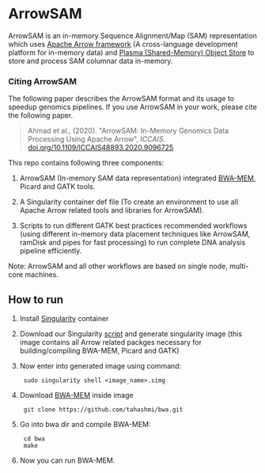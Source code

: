 # ArrowSAM

ArrowSAM is an in-memory Sequence Alignment/Map (SAM) representation which uses [Apache Arrow framework](https://arrow.apache.org/) (A cross-language development platform for in-memory data) and [Plasma (Shared-Memory) Object Store](https://arrow.apache.org/blog/2017/08/08/plasma-in-memory-object-store/) to store and process SAM columnar data in-memory. 

### <a name="cite"></a>Citing ArrowSAM

The following paper describes the ArrowSAM format and its usage to speedup genomics pipelines. If you use ArrowSAM in your work, please cite the following paper.

> Ahmad et al., (2020). "ArrowSAM: In-Memory Genomics Data Processing Using Apache Arrow", 
> *ICCAIS*. [doi.org/10.1109/ICCAIS48893.2020.9096725](https://doi.org/10.1109/ICCAIS48893.2020.9096725)

This repo contains following three components:

1. ArrowSAM (In-memory SAM data representation) integrated [BWA-MEM](https://github.com/tahashmi/bwa), Picard and GATK tools.<br />

2. A Singularity container def file (To create an environment to use all Apache Arrow related tools and libraries for ArrowSAM).<br />

3. Scripts to run different GATK best practices recommended workflows (using different in-memory data placement techniques like ArrowSAM, ramDisk and pipes for fast processing) to run complete DNA analysis pipeline efficiently.<br />

Note: ArrowSAM and all other workflows are based on single node, multi-core machines.

## How to run 
1. Install [Singularity](https://sylabs.io/docs/) container
2. Download our Singularity [script](https://github.com/abs-tudelft/arrow-gen/tree/master/Singularity) and generate singularity image (this image contains all Arrow related packges necessary for building/compiling BWA-MEM, Picard and GATK)
3. Now enter into generated image using command:
         
        sudo singularity shell <image_name>.simg
4. Download [BWA-MEM](https://github.com/tahashmi/bwa) inside image
       
        git clone https://github.com/tahashmi/bwa.git
5. Go into bwa dir and compile BWA-MEM:

        cd bwa
        make
6. Now you can run BWA-MEM. 
